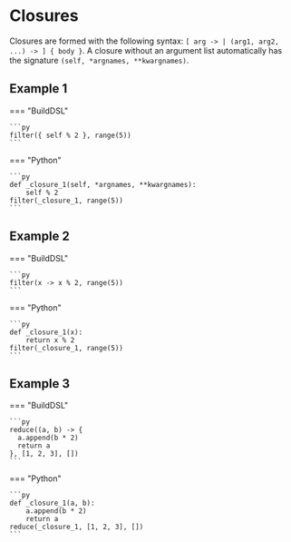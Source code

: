 # Closures

Closures are formed with the following syntax: `[ arg -> | (arg1, arg2, ...) -> ] { body }`. A closure without
an argument list automatically has the signature `(self, *argnames, **kwargnames)`.

## Example 1

=== "BuildDSL"

    ```py
    filter({ self % 2 }, range(5))
    ```

=== "Python"

    ```py
    def _closure_1(self, *argnames, **kwargnames):
        self % 2
    filter(_closure_1, range(5))
    ```

## Example 2

=== "BuildDSL"

    ```py
    filter(x -> x % 2, range(5))
    ```

=== "Python"

    ```py
    def _closure_1(x):
        return x % 2
    filter(_closure_1, range(5))
    ```

## Example 3

=== "BuildDSL"

    ```py
    reduce((a, b) -> {
      a.append(b * 2)
      return a
    }, [1, 2, 3], [])
    ```

=== "Python"

    ```py
    def _closure_1(a, b):
        a.append(b * 2)
        return a
    reduce(_closure_1, [1, 2, 3], [])
    ```

